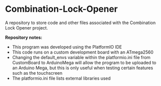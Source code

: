 # Combination-Lock-Opener
A repository to store code and other files associated with the Combination Lock Opener project. 

**Repository notes:**
- This program was developed using the PlatformIO IDE
- This code runs on a custom development board with an ATmega2560
- Changing the default_envs variable within the platformio.ini file from CustomBoard to ArduinoMega will allow the program to be uploaded to an Arduino Mega, but this is only useful when testing certain features such as the touchscreen
- The platformio.ini file lists external libraries used
